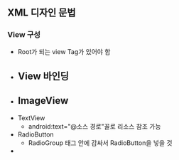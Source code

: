 ## XML 디자인 문법

### View 구성
  * Root가 되는 view Tag가 있어야 함
  * View 바인딩
    - 
  * ImageView
    - 
  * TextView
    - android:text="@소스 경로"꼴로 리소스 참조 가능
  * RadioButton
    - RadioGroup 태그 안에 감싸서 RadioButton을 넣을 것
  *  

